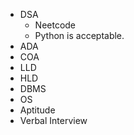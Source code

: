 - DSA
  - Neetcode
  - Python is acceptable.
- ADA
- COA
- LLD
- HLD
- DBMS
- OS
- Aptitude
- Verbal Interview

